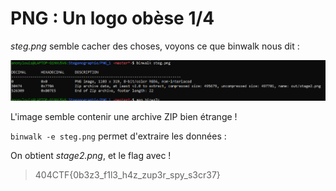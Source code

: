 # PNG : Un logo obèse 1/4

_steg.png_ semble cacher des choses, voyons ce que binwalk nous dit :

![alt text](https://github.com/anonylouis/404CTF-2022---Write-ups/blob/main/Steganographie/PNG_1/binwalk.png)

L'image semble contenir une archive ZIP bien étrange !

`binwalk -e steg.png` permet d'extraire les données :

On obtient _stage2.png_, et le flag avec !

> 404CTF{0b3z3_f1l3_h4z_zup3r_spy_s3cr37}